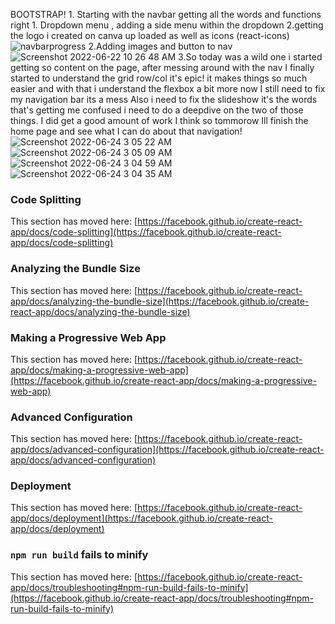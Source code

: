 BOOTSTRAP!
    1. Starting with the navbar getting all the words and functions right
        1. Dropdown menu , adding a side menu within the dropdown
        2.getting the logo i created on canva up loaded as well as icons (react-icons)
 ![navbarprogress](https://user-images.githubusercontent.com/103866435/174958375-b1734bf0-635e-4c6a-b207-df43ab759dd1.png)
 2.Adding images and button to nav
 ![Screenshot 2022-06-22 10 26 48 AM](https://user-images.githubusercontent.com/103866435/175054230-03c48214-a4f2-474e-bee7-7725093a589a.png)
 3.So today was a wild one i started getting so content on the page, after messing around with the nav I finally started to understand the grid row/col it's epic!
    it makes things so much easier and with that i understand the flexbox a bit more now
    I still need to fix my navigation bar its a mess 
    Also i need to fix the slideshow it's the words that's getting me confused i need to do a deepdive on the two of those things. I did get a good amount of work I think so tommorow Ill finish the home page and see what I can do about that navigation!
    ![Screenshot 2022-06-24 3 05 22 AM](https://user-images.githubusercontent.com/103866435/175482268-4101c212-04f5-4e79-b206-5efca57e8f80.png)
![Screenshot 2022-06-24 3 05 09 AM](https://user-images.githubusercontent.com/103866435/175482309-5f0eca70-5e7d-40f0-8857-7425b13aba02.png)
![Screenshot 2022-06-24 3 04 59 AM](https://user-images.githubusercontent.com/103866435/175482378-1f3e7736-0c65-484b-902c-6b60c5a7d867.png)
![Screenshot 2022-06-24 3 04 35 AM](https://user-images.githubusercontent.com/103866435/175482432-9fb9f39c-fc1d-4b3c-968f-19dd4e179d51.png)

### Code Splitting

This section has moved here: [https://facebook.github.io/create-react-app/docs/code-splitting](https://facebook.github.io/create-react-app/docs/code-splitting)

### Analyzing the Bundle Size

This section has moved here: [https://facebook.github.io/create-react-app/docs/analyzing-the-bundle-size](https://facebook.github.io/create-react-app/docs/analyzing-the-bundle-size)

### Making a Progressive Web App

This section has moved here: [https://facebook.github.io/create-react-app/docs/making-a-progressive-web-app](https://facebook.github.io/create-react-app/docs/making-a-progressive-web-app)

### Advanced Configuration

This section has moved here: [https://facebook.github.io/create-react-app/docs/advanced-configuration](https://facebook.github.io/create-react-app/docs/advanced-configuration)

### Deployment

This section has moved here: [https://facebook.github.io/create-react-app/docs/deployment](https://facebook.github.io/create-react-app/docs/deployment)

### `npm run build` fails to minify

This section has moved here: [https://facebook.github.io/create-react-app/docs/troubleshooting#npm-run-build-fails-to-minify](https://facebook.github.io/create-react-app/docs/troubleshooting#npm-run-build-fails-to-minify)
